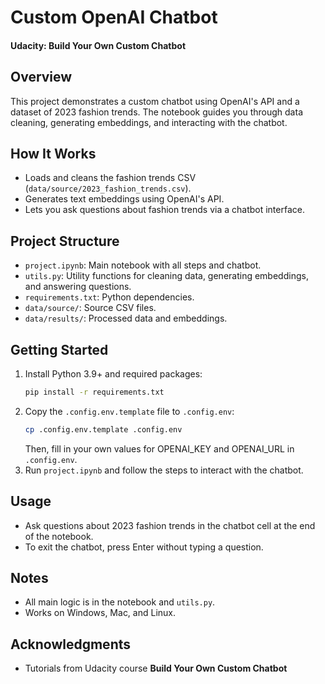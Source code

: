 
# Custom OpenAI Chatbot
#### **Udacity: Build Your Own Custom Chatbot**

## Overview
This project demonstrates a custom chatbot using OpenAI's API and a dataset of 2023 fashion trends. The notebook guides you through data cleaning, generating embeddings, and interacting with the chatbot.

## How It Works
- Loads and cleans the fashion trends CSV (`data/source/2023_fashion_trends.csv`).
- Generates text embeddings using OpenAI's API.
- Lets you ask questions about fashion trends via a chatbot interface.

## Project Structure
- `project.ipynb`: Main notebook with all steps and chatbot.
- `utils.py`: Utility functions for cleaning data, generating embeddings, and answering questions.
- `requirements.txt`: Python dependencies.
- `data/source/`: Source CSV files.
- `data/results/`: Processed data and embeddings.

## Getting Started
1. Install Python 3.9+ and required packages:
   ```bash
   pip install -r requirements.txt
   ```
2. Copy the `.config.env.template` file to `.config.env`:
   ```bash
   cp .config.env.template .config.env
   ```
   Then, fill in your own values for OPENAI_KEY and OPENAI_URL in `.config.env`.
3. Run `project.ipynb` and follow the steps to interact with the chatbot.

## Usage
- Ask questions about 2023 fashion trends in the chatbot cell at the end of the notebook.
- To exit the chatbot, press Enter without typing a question.

## Notes
- All main logic is in the notebook and `utils.py`.
- Works on Windows, Mac, and Linux.

## Acknowledgments
- Tutorials from Udacity course **Build Your Own Custom Chatbot**
